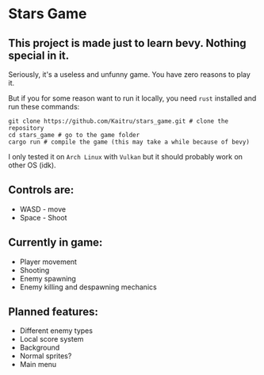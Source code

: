 # Stars Game

## This project is made just to learn bevy. Nothing special in it.
Seriously, it's a useless and unfunny game. You have zero reasons to play it.

But if you for some reason want to run it locally, you need `rust` installed and run these commands:
```
git clone https://github.com/Kaitru/stars_game.git # clone the repository
cd stars_game # go to the game folder
cargo run # compile the game (this may take a while because of bevy)
```
I only tested it on `Arch Linux` with `Vulkan` but it should probably work on other OS (idk).

## Controls are:
- WASD - move
- Space - Shoot

## Currently in game:
- Player movement
- Shooting
- Enemy spawning
- Enemy killing and despawning mechanics

## Planned features:
- Different enemy types
- Local score system
- Background
- Normal sprites?
- Main menu